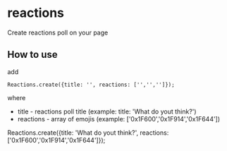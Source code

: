 # reactions
  Create reactions poll on your page
## How to use 
add 
```
Reactions.create({title: '', reactions: ['','','']});
```
where 
* title - reactions poll title (example: title: 'What do yout think?')
* reactions - array of emojis (example: ['0x1F600','0x1F914','0x1F644'])

Reactions.create({title: 'What do yout think?', reactions: ['0x1F600','0x1F914','0x1F644']});

  
